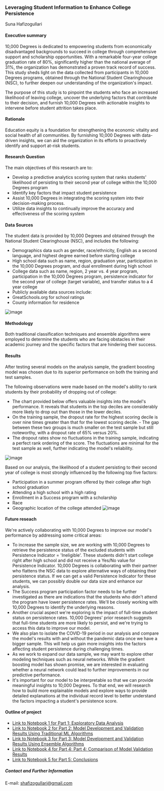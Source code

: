 ### Leveraging Student Information to Enhance College Persistence

Suna Hafizogullari

#### Executive summary
10,000 Degrees is dedicated to empowering students from economically disadvantaged backgrounds to succeed in college through comprehensive support and scholarship opportunities. With a remarkable four-year college graduation rate of 80%, significantly higher than the national average of 31%, the organization has demonstrated a proven track record of success. This study sheds light on the data collected from participants in 10,000 Degrees programs, obtained through the National Student Clearinghouse (NSC), to further deepen our understanding of the organization's impact.

The purpose of this study is to pinpoint the students who face an increased likelihood of leaving college, uncover the underlying factors that contribute to their decision, and furnish 10,000 Degrees with actionable insights to intervene before student attrition takes place. 

#### Rationale
Education equity is a foundation for strengthening the economic vitality and social health of all communities. By furnishing 10,000 Degrees with data-driven insights, we can aid the organization in its efforts to proactively identify and support at-risk students.

#### Research Question
The main objectives of this research are to:

- Develop a predictive analytics scoring system that ranks students' likelihood of persisting to their second year of college within the 10,000 Degrees program
- Identify key factors that impact student persistence
- Assist 10,000 Degrees in integrating the scoring system into their decision-making process.
- Utilize data insights to continually improve the accuracy and effectiveness of the scoring system

#### Data Sources
The student data is provided by 10,000 Degrees and obtained through the National Student Clearinghouse (NSC), and includes the following:

- Demographics data such as gender, race/ethnicity, English as a second language, and highest degree earned before starting college
- High school data such as name, region, graduation year, participation in the 10,000 Degrees program, and dual enrollment during high school
- College data such as name, region, 2 year vs. 4 year program, participation in the 10,000 Degrees program, persistence indicator for the second year of college (target variable), and transfer status to a 4 year college
- Publicly available data sources include:
- GreatSchools.org for school ratings
- County information for residence

![image](https://user-images.githubusercontent.com/115050576/227664312-407defbc-196b-4b3d-9092-8b5147600c12.png)


#### Methodology
Both traditional classification techniques and ensemble algorithms were employed to determine the students who are facing obstacles in their academic journey and the specific factors that are hindering their success.

#### Results
After testing several models on the analysis sample, the gradient boosting model was chosen due to its superior performance on both the training and test samples.

The following observations were made based on the model's ability to rank students by their probability of dropping out of college:

- The chart provided below offers valuable insights into the model's performance. It reveals that students in the top deciles are considerably more likely to drop out than those in the lower deciles.
- On the training sample, the dropout rate for the highest scoring decile is over nine times greater than that for the lowest scoring decile. - The gap between these two groups is much smaller on the test sample but still noteworthy, with a dropout rate of 65% versus 20%.
- The dropout rates show no fluctuations in the training sample, indicating a perfect rank ordering of the score. The fluctuations are minimal for the test sample as well, further indicating the model's reliability.

![image](https://user-images.githubusercontent.com/115050576/227664422-ae7ca148-ee8c-446e-8007-b1f23ab51f30.png)


Based on our analysis, the likelihood of a student persisting to their second year of college is most strongly influenced by the following top five factors:

- Participation in a summer program offered by their college after high school graduation
- Attending a high school with a high rating
- Enrollment in a Success program with a scholarship
- Race
- Geographic location of the college attended
![image](https://user-images.githubusercontent.com/115050576/227664450-ebb20ce6-8fa4-4fe1-abbe-29910dd24bd4.png)

#### Future reseach
We're actively collaborating with 10,000 Degrees to improve our model's performance by addressing some critical areas:

- To increase the sample size, we are working with 10,000 Degrees to retrieve the persistence status of the excluded students with Persistence Indicator = 'Ineligible'. These students didn't start college right after high school and did not receive a Yes/No value for Persistence Indicator. 10,000 Degrees is collaborating with their partner who flattens the NSC data to explore alternative ways of obtaining their persistence status. If we can get a valid Persistence Indicator for these students, we can possibly double our data size and enhance our analysis.
- The Success program participation factor needs to be further investigated as there are indications that the students who didn't attend the program have lower persistence rates. We'll be closely working with 10,000 Degrees to identify the underlying reasons.
- Another crucial aspect we're exploring is the impact of full-time student status on persistence rates. 10,000 Degrees' prior research suggests that full-time students are more likely to persist, and we're trying to access this data to improve our model.
- We also plan to isolate the COVID-19 period in our analysis and compare the model's results with and without the pandemic data once we have a bigger sample. This will help us gain more insights into the factors affecting student persistence during challenging times.
- As we work to expand our data sample, we may want to explore other modeling techniques such as neural networks. While the gradient boosting model has shown promise, we are interested in evaluating whether a neural network could lead to further improvements in our predictive performance.
- It's important for our model to be interpretable so that we can provide meaningful insights to 10,000 Degrees. To that end, we will research how to build more explainable models and explore ways to provide detailed explanations at the individual record level to better understand the factors impacting a student's persistence score.

#### Outline of project

- [Link to Notebook 1 for Part 1: Exploratory Data Analysis](https://github.com/SunaHafizogullari/SunaHafizogullari_Berkeley_Capstone_FINAL/blob/main/Part%201_Exploratory%20Data%20Analysis.ipynb)
- [Link to Notebook 2 for Part 2: Model Development and Validation Results Using Traditional ML Algorithms](https://github.com/SunaHafizogullari/SunaHafizogullari_Berkeley_Capstone_FINAL/blob/main/Part%202_Model%20Development%20and%20Validation%20Results%20Using%20Traditional%20ML%20Algorithms.ipynb)
- [Link to Notebook 3 for Part 3: Model Development and Validation Results Using Ensemble Algorithms](https://github.com/SunaHafizogullari/SunaHafizogullari_Berkeley_Capstone_FINAL/blob/main/Part%203_Model%20Development%20and%20Validation%20Results%20Using%20Ensemble%20Algorithms.ipynb)
- [Link to Notebook 4 for Part 4: Part 4: Comparison of Model Validation Results](https://github.com/SunaHafizogullari/SunaHafizogullari_Berkeley_Capstone_FINAL/blob/main/Part%204_Comparison%20of%20Models.ipynb)
- [Link to Notebook 5 for Part 5: Conclusions](https://github.com/SunaHafizogullari/SunaHafizogullari_Berkeley_Capstone_FINAL/blob/main/Part%205%20_Conclusions.ipynb)

##### Contact and Further Information
E-mail: shafizogullari@gmail.com
